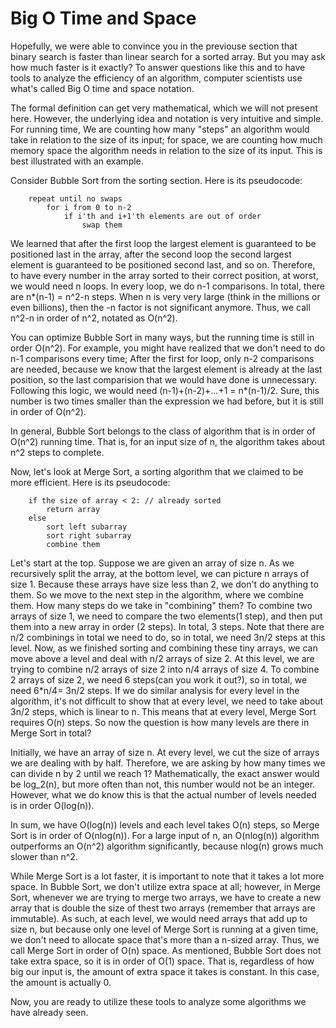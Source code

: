 Big O Time and Space
===

Hopefully, we were able to convince you in the previouse section that binary search is faster than linear search for a sorted array. But you may ask how much faster is it exactly? To answer questions like this and to have tools to analyze the efficiency of an algorithm, computer scientists use what's called Big O time and space notation.

The formal definition can get very mathematical, which we will not present here. However, the underlying idea and notation is very intuitive and simple. For running time, We are counting how many "steps" an algorithm would take in relation to the size of its input; for space, we are counting how much memory space the algorithm needs in relation to the size of its input. This is best illustrated with an example.

Consider Bubble Sort from the sorting section. Here is its pseudocode:

```
	repeat until no swaps
		for i from 0 to n-2
			if i'th and i+1'th elements are out of order
				swap them
```

We learned that after the first loop the largest element is guaranteed to be positioned last in the array, after the second loop the second largest element is guaranteed to be positioned second last, and so on. Therefore, to have every number in the array sorted to their correct position, at worst, we would need n loops. In every loop, we do n-1 comparisons. In total, there are n*(n-1) = n^2-n steps. When n is very very large (think in the millions or even billions), then the -n factor is not significant anymore. Thus, we call n^2-n in order of n^2, notated as O(n^2).

You can optimize Bubble Sort in many ways, but the running time is still in order O(n^2). For example, you might have realized that we don't need to do n-1 comparisons every time; After the first for loop, only n-2 comparisons are needed, because we know that the largest element is already at the last position, so the last comparision that we would have done is unnecessary. Following this logic, we would need (n-1)+(n-2)+...+1 = n*(n-1)/2. Sure, this number is two times smaller than the expression we had before, but it is still in order of O(n^2).

In general, Bubble Sort belongs to the class of algorithm that is in order of O(n^2) running time. That is, for an input size of n, the algorithm takes about n^2 steps to complete.

Now, let's look at Merge Sort, a sorting algorithm that we claimed to be more efficient. Here is its pseudocode:

```
	if the size of array < 2: // already sorted
		return array 
	else
		sort left subarray
		sort right subarray
		combine them
```

Let's start at the top. Suppose we are given an array of size n. As we recursively split the array, at the bottom level, we can picture n arrays of size 1. Because these arrays have size less than 2, we don't do anything to them. So we move to the next step in the algorithm, where we combine them. How many steps do we take in "combining" them? To combine two arrays of size 1, we need to compare the two elements(1 step), and then put them into a new array in order (2 steps). In total, 3 steps. Note that there are n/2 combinings in total we need to do, so in total, we need 3n/2 steps at this level. Now, as we finished sorting and combining these tiny arrays, we can move above a level and deal with n/2 arrays of size 2. At this level, we are trying to combine n/2 arrays of size 2 into n/4 arrays of size 4. To combine 2 arrays of size 2, we need 6 steps(can you work it out?), so in total, we need 6*n/4= 3n/2 steps. If we do similar analysis for every level in the algorithm, it's not difficult to show that at every level, we need to take about 3n/2 steps, which is linear to n. This means that at every level, Merge Sort requires O(n) steps. So now the question is how many levels are there in Merge Sort in total?

Initially, we have an array of size n. At every level, we cut the size of arrays we are dealing with by half. Therefore, we are asking by how many times we can divide n by 2 until we reach 1? Mathematically, the exact answer would be log_2(n), but more often than not, this number would not be an integer. However, what we do know this is that the actual number of levels needed is in order O(log(n)).

In sum, we have O(log(n)) levels and each level takes O(n) steps, so Merge Sort is in order of O(nlog(n)). For a large input of n, an O(nlog(n)) algorithm outperforms an O(n^2) algorithm significantly, because nlog(n) grows much slower than n^2.

While Merge Sort is a lot faster, it is important to note that it takes a lot more space. In Bubble Sort, we don't utilize extra space at all; however, in Merge Sort, whenever we are trying to merge two arrays, we have to create a new array that is double the size of thest two arrays (remember that arrays are immutable). As such, at each level, we would need arrays that add up to size n, but because only one level of Merge Sort is running at a given time, we don't need to allocate space that's more than a n-sized array. Thus, we call Merge Sort in order of O(n) space. As mentioned, Bubble Sort does not take extra space, so it is in order of O(1) space. That is, regardless of how big our input is, the amount of extra space it takes is constant. In this case, the amount is actually 0.

Now, you are ready to utilize these tools to analyze some algorithms we have already seen.